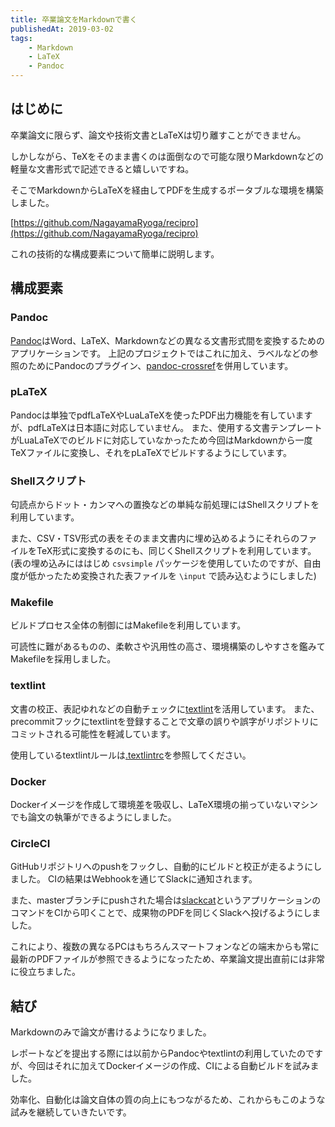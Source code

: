 ```yaml
---
title: 卒業論文をMarkdownで書く
publishedAt: 2019-03-02
tags:
    - Markdown
    - LaTeX
    - Pandoc
---
```


## はじめに

卒業論文に限らず、論文や技術文書とLaTeXは切り離すことができません。

しかしながら、TeXをそのまま書くのは面倒なので可能な限りMarkdownなどの軽量な文書形式で記述できると嬉しいですね。

そこでMarkdownからLaTeXを経由してPDFを生成するポータブルな環境を構築しました。

[https://github.com/NagayamaRyoga/recipro](https://github.com/NagayamaRyoga/recipro)

これの技術的な構成要素について簡単に説明します。

## 構成要素

### Pandoc

[Pandoc](https://pandoc.org/)はWord、LaTeX、Markdownなどの異なる文書形式間を変換するためのアプリケーションです。
上記のプロジェクトではこれに加え、ラベルなどの参照のためにPandocのプラグイン、[pandoc-crossref](http://lierdakil.github.io/pandoc-crossref/)を併用しています。

### pLaTeX

Pandocは単独でpdfLaTeXやLuaLaTeXを使ったPDF出力機能を有していますが、pdfLaTeXは日本語に対応していません。
また、使用する文書テンプレートがLuaLaTeXでのビルドに対応していなかったため今回はMarkdownから一度TeXファイルに変換し、それをpLaTeXでビルドするようにしています。

### Shellスクリプト

句読点からドット・カンマへの置換などの単純な前処理にはShellスクリプトを利用しています。

また、CSV・TSV形式の表をそのまま文書内に埋め込めるようにそれらのファイルをTeX形式に変換するのにも、同じくShellスクリプトを利用しています。
(表の埋め込みにははじめ `csvsimple` パッケージを使用していたのですが、自由度が低かったため変換された表ファイルを `\input` で読み込むようにしました)

### Makefile

ビルドプロセス全体の制御にはMakefileを利用しています。

可読性に難があるものの、柔軟さや汎用性の高さ、環境構築のしやすさを鑑みてMakefileを採用しました。

### textlint

文書の校正、表記ゆれなどの自動チェックに[textlint](https://github.com/textlint/textlint)を活用しています。
また、precommitフックにtextlintを登録することで文章の誤りや誤字がリポジトリにコミットされる可能性を軽減しています。

使用しているtextlintルールは[.textlintrc](https://github.com/NagayamaRyoga/recipro/blob/master/.textlintrc)を参照してください。

### Docker

Dockerイメージを作成して環境差を吸収し、LaTeX環境の揃っていないマシンでも論文の執筆ができるようにしました。

### CircleCI

GitHubリポジトリへのpushをフックし、自動的にビルドと校正が走るようにしました。
CIの結果はWebhookを通じてSlackに通知されます。

また、masterブランチにpushされた場合は[slackcat](http://slackcat.chat/)というアプリケーションのコマンドをCIから叩くことで、成果物のPDFを同じくSlackへ投げるようにしました。

これにより、複数の異なるPCはもちろんスマートフォンなどの端末からも常に最新のPDFファイルが参照できるようになったため、卒業論文提出直前には非常に役立ちました。

## 結び

Markdownのみで論文が書けるようになりました。

レポートなどを提出する際には以前からPandocやtextlintの利用していたのですが、今回はそれに加えてDockerイメージの作成、CIによる自動ビルドを試みました。

効率化、自動化は論文自体の質の向上にもつながるため、これからもこのような試みを継続していきたいです。
